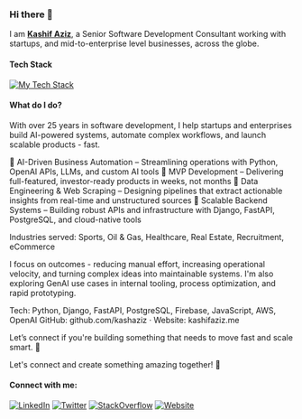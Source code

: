 ### Hi there 👋

I am **[Kashif Aziz](https://www.kashifaziz.me)**, a Senior Software Development Consultant working with startups, and mid-to-enterprise level businesses, across the globe.

#### Tech Stack

[![My Tech Stack](https://skillicons.dev/icons?i=py,django,mysql,postgres,js,docker,aws,firebase)](https://www.kashifaziz.me)


#### What do I do?

With over 25 years in software development, I help startups and enterprises build AI-powered systems, automate complex workflows, and launch scalable products - fast.

🔹 AI-Driven Business Automation – Streamlining operations with Python, OpenAI APIs, LLMs, and custom AI tools
🔹 MVP Development – Delivering full-featured, investor-ready products in weeks, not months
🔹 Data Engineering & Web Scraping – Designing pipelines that extract actionable insights from real-time and unstructured sources
🔹 Scalable Backend Systems – Building robust APIs and infrastructure with Django, FastAPI, PostgreSQL, and cloud-native tools

Industries served: Sports, Oil & Gas, Healthcare, Real Estate, Recruitment, eCommerce

I focus on outcomes - reducing manual effort, increasing operational velocity, and turning complex ideas into maintainable systems. I'm also exploring GenAI use cases in internal tooling, process optimization, and rapid prototyping.

Tech: Python, Django, FastAPI, PostgreSQL, Firebase, JavaScript, AWS, OpenAI
GitHub: github.com/kashaziz · Website: kashifaziz.me

Let’s connect if you're building something that needs to move fast and scale smart. 🌟

Let's connect and create something amazing together! 🌟

#### Connect with me: 	
[![LinkedIn](https://img.shields.io/badge/LinkedIn-0077B5?style=for-the-badge&logo=linkedin&logoColor=white)](https://www.linkedin.com/in/kashifaziz/) [![Twitter](https://img.shields.io/badge/Twitter-1DA1F2?style=for-the-badge&logo=twitter&logoColor=white)](https://twitter.com/kashaziz) [![StackOverflow](https://img.shields.io/badge/Stack_Overflow-FE7A16?style=for-the-badge&logo=stack-overflow&logoColor=white)](https://stackoverflow.com/users/9597908/kashaziz) [![Website](https://img.shields.io/badge/website-000000?style=for-the-badge&logo=About.me&logoColor=white)](https://www.kashifaziz.me)
